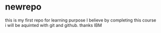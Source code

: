# newrepo
this is my first repo for learning purpose
I believe by completing this course i will be aquinted with git and github.
thanks IBM 
